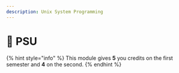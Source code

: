 ```yaml
---
description: Unix System Programming
---
```


# 🤯 PSU

{% hint style="info" %}
This module gives **5** you credits on the first semester and **4** on the second.
{% endhint %}
